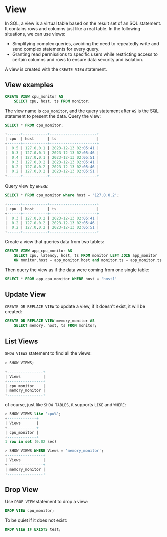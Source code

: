 # View

In SQL, a view is a virtual table based on the result set of an SQL statement. It contains rows and columns just like a real table. In the following situations, we can use views:

* Simplifying complex queries, avoiding the need to repeatedly write and send complex statements for every query.
* Granting read permissions to specific users while restricting access to certain columns and rows to ensure data security and isolation.

A view is created with the `CREATE VIEW` statement.

## View examples

```sql
CREATE VIEW cpu_monitor AS
    SELECT cpu, host, ts FROM monitor;
```

The view name is `cpu_monitor`, and the query statement after `AS` is the SQL statement to present the data. Query the view:

```sql
SELECT * FROM cpu_monitor;
```

```sql
+------+-----------+---------------------+
| cpu  | host      | ts                  |
+------+-----------+---------------------+
|  0.5 | 127.0.0.1 | 2023-12-13 02:05:41 |
|  0.3 | 127.0.0.1 | 2023-12-13 02:05:46 |
|  0.4 | 127.0.0.1 | 2023-12-13 02:05:51 |
|  0.3 | 127.0.0.2 | 2023-12-13 02:05:41 |
|  0.2 | 127.0.0.2 | 2023-12-13 02:05:46 |
|  0.2 | 127.0.0.2 | 2023-12-13 02:05:51 |
+------+-----------+---------------------+
```

Query view by `WHERE`:

```sql
SELECT * FROM cpu_monitor where host = '127.0.0.2';
```

```sql
+------+-----------+---------------------+
| cpu  | host      | ts                  |
+------+-----------+---------------------+
|  0.3 | 127.0.0.2 | 2023-12-13 02:05:41 |
|  0.2 | 127.0.0.2 | 2023-12-13 02:05:46 |
|  0.2 | 127.0.0.2 | 2023-12-13 02:05:51 |
+------+-----------+---------------------+
```

Create a view that queries data from two tables:

```sql
CREATE VIEW app_cpu_monitor AS
    SELECT cpu, latency, host, ts FROM monitor LEFT JOIN app_monitor
    ON monitor.host = app_monitor.host and monitor.ts = app_monitor.ts
```

Then query the view as if the data were coming from one single table:

```sql
SELECT * FROM app_cpu_monitor WHERE host = 'host1'
```

## Update View

`CREATE OR REPLACE VIEW` to update a view, if it doesn't exist, it will be created:

```sql
CREATE OR REPLACE VIEW memory_monitor AS
    SELECT memory, host, ts FROM monitor;
```

## List Views

`SHOW VIEWS` statement to find all the views:

```sql
> SHOW VIEWS;

+----------------+
| Views          |
+----------------+
| cpu_monitor    |
| memory_monitor |
+----------------+
```

of course, just like `SHOW TABLES`, it supports `LIKE` and `WHERE`:

```sql
> SHOW VIEWS like 'cpu%';
+-------------+
| Views       |
+-------------+
| cpu_monitor |
+-------------+
1 row in set (0.02 sec)

> SHOW VIEWS WHERE Views = 'memory_monitor';
+----------------+
| Views          |
+----------------+
| memory_monitor |
+----------------+
```

## Drop View

Use `DROP VIEW` statement to drop a view:

```sql
DROP VIEW cpu_monitor;
```  

To be quiet if it does not exist:

```sql
DROP VIEW IF EXISTS test;
```

